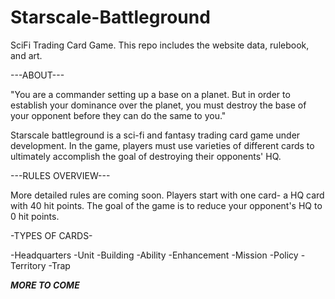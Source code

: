 # Starscale-Battleground
SciFi Trading Card Game. This repo includes the website data, rulebook, and art.

---ABOUT---

"You are a commander setting up a base on a planet. But in order to establish your dominance over the planet, you must destroy the base of your opponent before
they can do the same to you."

Starscale battleground is a sci-fi and fantasy trading card game under development. In the game, players must use varieties of different cards to 
ultimately accomplish the goal of destroying their opponents' HQ. 

---RULES OVERVIEW---

More detailed rules are coming soon.
Players start with one card- a HQ card with 40 hit points. The goal of the game is to reduce your opponent's HQ to 0 hit points.


-TYPES OF CARDS-

-Headquarters
-Unit
-Building
-Ability
-Enhancement
-Mission
-Policy
-Territory
-Trap



***MORE TO COME***



